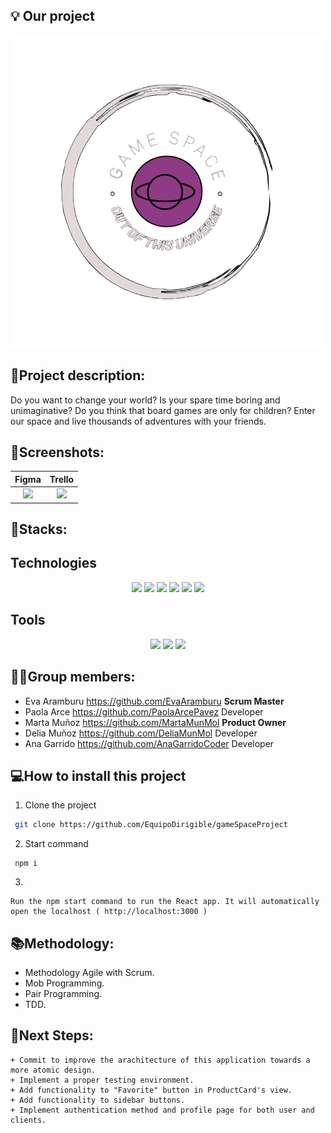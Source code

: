 ## 💡 Our project 
![image](https://github.com/EquipoDirigible/gameSpaceProject/blob/master/src/assets/logo-navbar.png)
 
## 📝Project description:
Do you want to change your world? Is your spare time boring and unimaginative? Do you think that board games are only for children? Enter our space and live thousands of adventures with your friends.


## 📸Screenshots:

| Figma | Trello | 
| :---: | :---: | 
|<img src="https://github.com/EquipoDirigible/gameSpaceProject/blob/feature/methodsstyle/src/assets/readme/figma.png" width="50%"> |<img src="https://github.com/EquipoDirigible/gameSpaceProject/blob/feature/methodsstyle/src/assets/readme/trello.png" width="50%"> |

		

## 🔧Stacks:

## Technologies

 <p align="center">
 <img src= "https://img.shields.io/badge/html5-%23E34F26.svg?style=for-the-badge&logo=html5&logoColor=white"></img>
 <img src= "https://img.shields.io/badge/css3-%231572B6.svg?style=for-the-badge&logo=css3&logoColor=white"></img>
 <img src= "https://img.shields.io/badge/javascript-%23323330.svg?style=for-the-badge&logo=javascript&logoColor=%23F7DF1E"></img>
 <img src= "https://img.shields.io/badge/react-%2320232a.svg?style=for-the-badge&logo=react&logoColor=%2361DAFB"></img>
 <img src= "https://img.shields.io/badge/NPM-%23000000.svg?style=for-the-badge&logo=npm&logoColor=white"></img> 
 <img src= "https://img.shields.io/badge/node.js-6DA55F?style=for-the-badge&logo=node.js&logoColor=white"></img> </p>
 
 ## Tools

 <p align="center"><a herf="https://www.figma.com/file/j3PmBXAYaB5q9chh5o23tw/Quotes?node-id=0%3A1&t=wIPAO9j1BXSjwg2G-0"><img src= "https://img.shields.io/badge/figma-%23F24E1E.svg?style=for-the-badge&logo=figma&logoColor=white"></a>
 <a href=""><img src= "https://img.shields.io/badge/Github-%2300C4CC.svg?style=for-the-badge&logo=Canva&logoColor=white"></a>
 <a herf="https://trello.com/b/MEFwJ2xu/frases"><img src= "https://img.shields.io/badge/Trello-%23026AA7.svg?style=for-the-badge&logo=Trello&logoColor=white"></img>

## 👩‍💻Group members:

+ Eva Aramburu https://github.com/EvaAramburu **Scrum Master**
+ Paola Arce https://github.com/PaolaArcePavez Developer
+ Marta Muñoz https://github.com/MartaMunMol **Product Owner**
+ Delia Muñoz https://github.com/DeliaMunMol Developer
+ Ana Garrido https://github.com/AnaGarridoCoder Developer

## 💻How to install this project

1. Clone the project
```bash
 git clone https://github.com/EquipoDirigible/gameSpaceProject
```
2. Start command
```
 npm i
```
3. 
```
Run the npm start command to run the React app. It will automatically open the localhost ( http://localhost:3000 )
```

## 📚Methodology:
- Methodology Agile with Scrum.
- Mob Programming.
- Pair Programming.
- TDD.
	
## 🧪Next Steps:
	+ Commit to improve the arachitecture of this application towards a more atomic design.
	+ Implement a proper testing environment.
	+ Add functionality to "Favorite" button in ProductCard's view.
	+ Add functionality to sidebar buttons.
	+ Implement authentication method and profile page for both user and clients.
	

	



